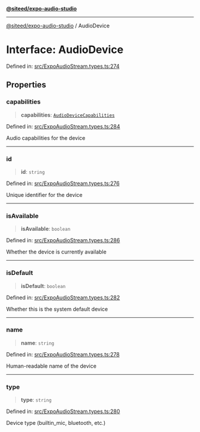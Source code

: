[**@siteed/expo-audio-studio**](../README.md)

***

[@siteed/expo-audio-studio](../README.md) / AudioDevice

# Interface: AudioDevice

Defined in: [src/ExpoAudioStream.types.ts:274](https://github.com/deeeed/expo-audio-stream/blob/cbd4a23f12073e71995f65e1ad122e720eefa920/packages/expo-audio-studio/src/ExpoAudioStream.types.ts#L274)

## Properties

### capabilities

> **capabilities**: [`AudioDeviceCapabilities`](AudioDeviceCapabilities.md)

Defined in: [src/ExpoAudioStream.types.ts:284](https://github.com/deeeed/expo-audio-stream/blob/cbd4a23f12073e71995f65e1ad122e720eefa920/packages/expo-audio-studio/src/ExpoAudioStream.types.ts#L284)

Audio capabilities for the device

***

### id

> **id**: `string`

Defined in: [src/ExpoAudioStream.types.ts:276](https://github.com/deeeed/expo-audio-stream/blob/cbd4a23f12073e71995f65e1ad122e720eefa920/packages/expo-audio-studio/src/ExpoAudioStream.types.ts#L276)

Unique identifier for the device

***

### isAvailable

> **isAvailable**: `boolean`

Defined in: [src/ExpoAudioStream.types.ts:286](https://github.com/deeeed/expo-audio-stream/blob/cbd4a23f12073e71995f65e1ad122e720eefa920/packages/expo-audio-studio/src/ExpoAudioStream.types.ts#L286)

Whether the device is currently available

***

### isDefault

> **isDefault**: `boolean`

Defined in: [src/ExpoAudioStream.types.ts:282](https://github.com/deeeed/expo-audio-stream/blob/cbd4a23f12073e71995f65e1ad122e720eefa920/packages/expo-audio-studio/src/ExpoAudioStream.types.ts#L282)

Whether this is the system default device

***

### name

> **name**: `string`

Defined in: [src/ExpoAudioStream.types.ts:278](https://github.com/deeeed/expo-audio-stream/blob/cbd4a23f12073e71995f65e1ad122e720eefa920/packages/expo-audio-studio/src/ExpoAudioStream.types.ts#L278)

Human-readable name of the device

***

### type

> **type**: `string`

Defined in: [src/ExpoAudioStream.types.ts:280](https://github.com/deeeed/expo-audio-stream/blob/cbd4a23f12073e71995f65e1ad122e720eefa920/packages/expo-audio-studio/src/ExpoAudioStream.types.ts#L280)

Device type (builtin_mic, bluetooth, etc.)
